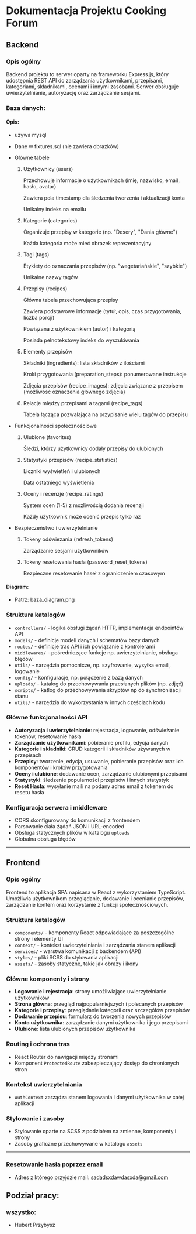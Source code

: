# Dokumentacja Projektu Cooking Forum

## Backend

### Opis ogólny

Backend projektu to serwer oparty na frameworku Express.js, który udostępnia REST API do zarządzania użytkownikami,
przepisami, kategoriami, składnikami, ocenami i innymi zasobami. Serwer obsługuje uwierzytelnianie, autoryzację oraz
zarządzanie sesjami.

### Baza danych:

#### Opis:

- używa mysql
- Dane w fixtures.sql (nie zawiera obrazków)


- Główne tabele

  1. Użytkownicy (users)

     Przechowuje informacje o użytkownikach (imię, nazwisko, email, hasło, avatar)

     Zawiera pola timestamp dla śledzenia tworzenia i aktualizacji konta

     Unikalny indeks na emailu

  2. Kategorie (categories)

     Organizuje przepisy w kategorie (np. "Desery", "Dania główne")

     Każda kategoria może mieć obrazek reprezentacyjny

  3. Tagi (tags)

     Etykiety do oznaczania przepisów (np. "wegetariańskie", "szybkie")

     Unikalne nazwy tagów

  4. Przepisy (recipes)

     Główna tabela przechowująca przepisy

     Zawiera podstawowe informacje (tytuł, opis, czas przygotowania, liczba porcji)

     Powiązana z użytkownikiem (autor) i kategorią

     Posiada pełnotekstowy indeks do wyszukiwania

  5. Elementy przepisów

     Składniki (ingredients): lista składników z ilościami

     Kroki przygotowania (preparation_steps): ponumerowane instrukcje

     Zdjęcia przepisów (recipe_images): zdjęcia związane z przepisem (możliwość oznaczenia głównego zdjęcia)

  6. Relacje między przepisami a tagami (recipe_tags)

     Tabela łącząca pozwalająca na przypisanie wielu tagów do przepisu

- Funkcjonalności społecznościowe

  1. Ulubione (favorites)

     Śledzi, którzy użytkownicy dodały przepisy do ulubionych

  2. Statystyki przepisów (recipe_statistics)

     Liczniki wyświetleń i ulubionych

     Data ostatniego wyświetlenia

  3. Oceny i recenzje (recipe_ratings)

     System ocen (1-5) z możliwością dodania recenzji

     Każdy użytkownik może ocenić przepis tylko raz

- Bezpieczeństwo i uwierzytelnianie

  1. Tokeny odświeżania (refresh_tokens)

     Zarządzanie sesjami użytkowników

  2. Tokeny resetowania hasła (password_reset_tokens)

     Bezpieczne resetowanie haseł z ograniczeniem czasowym

#### Diagram:

- Patrz: baza_diagram.png

### Struktura katalogów

- `controllers/` - logika obsługi żądań HTTP, implementacja endpointów API
- `models/` - definicje modeli danych i schematów bazy danych
- `routes/` - definicje tras API i ich powiązanie z kontrolerami
- `middlewares/` - pośredniczące funkcje np. uwierzytelnianie, obsługa błędów
- `utils/` - narzędzia pomocnicze, np. szyfrowanie, wysyłka emaili, logowanie
- `config/` - konfiguracje, np. połączenie z bazą danych
- `uploads/` - katalog do przechowywania przesłanych plików (np. zdjęć)
- `scripts/` - katlog do przechowywania skryptów np do synchronizacji stanu
- `utils/` - narzędzia do wykorzystania w innych częściach kodu

### Główne funkcjonalności API

- **Autoryzacja i uwierzytelnianie**: rejestracja, logowanie, odświeżanie tokenów, resetowanie hasła
- **Zarządzanie użytkownikami**: pobieranie profilu, edycja danych
- **Kategorie i składniki**: CRUD kategorii i składników używanych w przepisach
- **Przepisy**: tworzenie, edycja, usuwanie, pobieranie przepisów oraz ich komponentów i kroków przygotowania
- **Oceny i ulubione**: dodawanie ocen, zarządzanie ulubionymi przepisami
- **Statystyki**: śledzenie popularności przepisów i innych statystyk
- **Reset Hasła**: wysyłanie maili na podany adres email z tokenem do resetu hasła

### Konfiguracja serwera i middleware

- CORS skonfigurowany do komunikacji z frontendem
- Parsowanie ciała żądań JSON i URL-encoded
- Obsługa statycznych plików w katalogu `uploads`
- Globalna obsługa błędów

---

## Frontend

### Opis ogólny

Frontend to aplikacja SPA napisana w React z wykorzystaniem TypeScript. Umożliwia użytkownikom przeglądanie, dodawanie i
ocenianie przepisów, zarządzanie kontem oraz korzystanie z funkcji społecznościowych.

### Struktura katalogów

- `components/` - komponenty React odpowiadające za poszczególne strony i elementy UI
- `context/` - kontekst uwierzytelniania i zarządzania stanem aplikacji
- `services/` - warstwa komunikacji z backendem (API)
- `styles/` - pliki SCSS do stylowania aplikacji
- `assets/` - zasoby statyczne, takie jak obrazy i ikony

### Główne komponenty i strony

- **Logowanie i rejestracja**: strony umożliwiające uwierzytelnianie użytkowników
- **Strona główna**: przegląd najpopularniejszych i polecanych przepisów
- **Kategorie i przepisy**: przeglądanie kategorii oraz szczegółów przepisów
- **Dodawanie przepisu**: formularz do tworzenia nowych przepisów
- **Konto użytkownika**: zarządzanie danymi użytkownika i jego przepisami
- **Ulubione**: lista ulubionych przepisów użytkownika

### Routing i ochrona tras

- React Router do nawigacji między stronami
- Komponent `ProtectedRoute` zabezpieczający dostęp do chronionych stron

### Kontekst uwierzytelniania

- `AuthContext` zarządza stanem logowania i danymi użytkownika w całej aplikacji

### Stylowanie i zasoby

- Stylowanie oparte na SCSS z podziałem na zmienne, komponenty i strony
- Zasoby graficzne przechowywane w katalogu `assets`

---

### Resetowanie hasła poprzez email

- Adres z którego przyjdzie mail: sadadsxdawdasxda@gmail.com

## Podział pracy:

### wszystko:

- Hubert Przybysz

